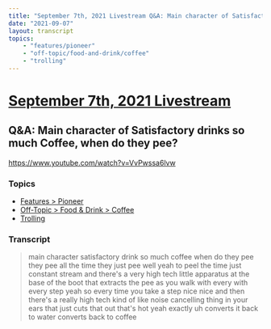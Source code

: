 ```yaml
---
title: "September 7th, 2021 Livestream Q&A: Main character of Satisfactory drinks so much Coffee, when do they pee?"
date: "2021-09-07"
layout: transcript
topics:
    - "features/pioneer"
    - "off-topic/food-and-drink/coffee"
    - "trolling"
---
```

# [September 7th, 2021 Livestream](../2021-09-07.md)
## Q&A: Main character of Satisfactory drinks so much Coffee, when do they pee?
https://www.youtube.com/watch?v=VvPwssa6lvw

### Topics
* [Features > Pioneer](../topics/features/pioneer.md)
* [Off-Topic > Food & Drink > Coffee](../topics/off-topic/food-and-drink/coffee.md)
* [Trolling](../topics/trolling.md)

### Transcript

> main character satisfactory drink so much coffee when do they pee they pee all the time they just pee well yeah to peel the time just constant stream and there's a very high tech little apparatus at the base of the boot that extracts the pee as you walk with every with every step yeah so every time you take a step nice nice and then there's a really high tech kind of like noise cancelling thing in your ears that just cuts that out that's hot yeah exactly uh converts it back to water converts back to coffee

